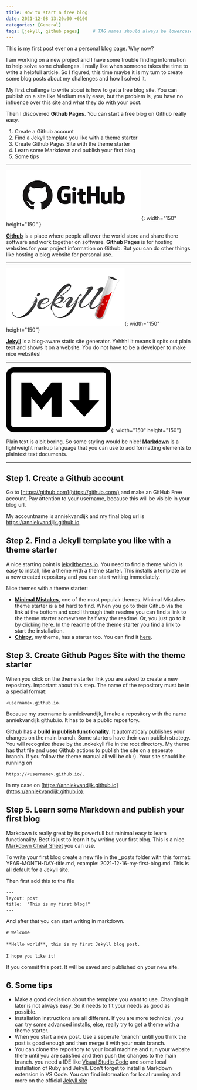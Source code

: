 ```yaml
---
title: How to start a free blog
date: 2021-12-08 13:20:00 +0100
categories: [General]
tags: [jekyll, github pages]     # TAG names should always be lowercase
---
```


This is my first post ever on a personal blog page. Why now? 

I am working on a new project and I have some trouble finding information to help solve some challenges. I really like when someone takes the time to write a helpfull article. So I figured, this time maybe it is my turn to create some blog posts about my challenges and how I solved it. 

My first challenge to write about is how to get a free blog site. You can publish on a site like Medium really ease, but the problem is, you have no influence over this site and what they do with your post. 

Then I discovered **Github Pages**. You can start a free blog on Github really easy. 
1. Create a Github account
2. Find a Jekyll template you like with a theme starter
3. Create Github Pages Site with the theme starter
5. Learn some Markdown and publish your first blog
6. Some tips

---

![markdown](/assets/img/blog-images/2021-12-08-First-post/Github.png){: width="150" height="150" }

[**Github**](https://github.com/) is a place where people all over the world store and share there software and work together on software. **Github Pages** is for hosting websites for your project information on Github. But you can do other things like hosting a blog website for personal use.

---

![markdown](/assets/img/blog-images/2021-12-08-First-post/Jekyll.png){: width="150" height="150"} 

[**Jekyll**](https://jekyllrb.com/) is a blog-aware static site generator. Yehhh! It means it spits out plain text and shows it on a website. You do not have to be a developer to make nice websites!

---

![markdown](/assets/img/blog-images/2021-12-08-First-post/markdown.png){: width="150" height="150"} 

Plain text is a bit boring. So some styling would be nice! [**Markdown**](https://www.markdownguide.org/) is a lightweight markup language that you can use to add formatting elements to plaintext text documents.

---

## Step 1. Create a Github account 

Go to [https://github.com](https://github.com/) and make an GitHub Free account. Pay attention to your username, because this will be visible in your blog url. 

My accountname is anniekvandijk and my final blog url is https://anniekvandijk.github.io

## Step 2. Find a Jekyll template you like with a theme starter

A nice starting point is [jekyllthemes.io](https://jekyllthemes.io). You need to find a theme which is easy to install, like a theme with a theme starter. This installs a template on a new created repository and you can start writing immediately. 

Nice themes with a theme starter:
- [**Minimal Mistakes**](https://jekyllthemes.io/theme/minimal-mistakes), one of the most populair themes. Minimal Mistakes theme starter is a bit hard to find. When you go to their Github via the link at the bottom and scroll through their readme you can find a link to the theme starter somewhere half way the readme. Or, you just go to it by clicking [here](https://github.com/mmistakes/mm-github-pages-starter). In the readme of the theme starter you find a link to start the installation.
- [**Chirpy**](https://github.com/cotes2020/jekyll-theme-chirpy), my theme, has a starter too. You can find it [here](https://github.com/cotes2020/chirpy-starter).

## Step 3. Create Github Pages Site with the theme starter

When you click on the theme starter link you are asked to create a new repository. Important about this step. The name of the repository must be in a special format: 
```
<username>.github.io.
```
Because my username is anniekvandijk, I make a repository with the name anniekvandijk.github.io. It has to be a public repository.

Github has a **build in publish functionality**. It automaticaly publishes your changes on the main branch. Some starters have their own publish strategy. You will recognize these by the .nokekyll file in the root directory. My theme has that file and uses Github actions to publish the site on a seperate branch. If you follow the theme manual all will be ok :). Your site should be running on 
```
https://<username>.github.io/. 
```
In my case on [https://anniekvandijk.github.io](https://anniekvandijk.github.io). 

## Step 5. Learn some Markdown and publish your first blog

Markdown is really great by its powerfull but minimal easy to learn functionality. Best is just to learn it by writing your first blog. This is a nice [Markdown Cheat Sheet](https://www.markdownguide.org/cheat-sheet/) you can use. 

To write your first blog create a new file in the _posts folder with this format: YEAR-MONTH-DAY-title.md, example: 2021-12-16-my-first-blog.md. This is all default for a Jekyll site. 

Then first add this to the file

```
---
layout: post
title:  "This is my first blog!"
---
```
And after that you can start writing in markdown. 

```
# Welcome

**Hello world**, this is my first Jekyll blog post.

I hope you like it!
```
If you commit this post. It will be saved and published on your new site. 

## 6. Some tips

- Make a good decission about the template you want to use. Changing it later is not always easy. So it needs to fit your needs as good as possible. 
- Installation instructions are all different. If you are more technical, you can try some advanced installs, else, really try to get a theme with a theme starter. 
- When you start a new post. Use a seperate 'branch' untill you think the post is good enough and then merge it with your main branch. 
- You can clone the repository to your local machine and run your website there until you are satisfied and then push the changes to the main branch. you need a IDE like [Visual Studio Code](https://code.visualstudio.com/) and some local installation of Ruby and Jekyll. Don't forget to install a Markdown extension in VS Code. You can find information for local running and more on the official [Jekyll site](https://jekyllrb.com/docs/)


